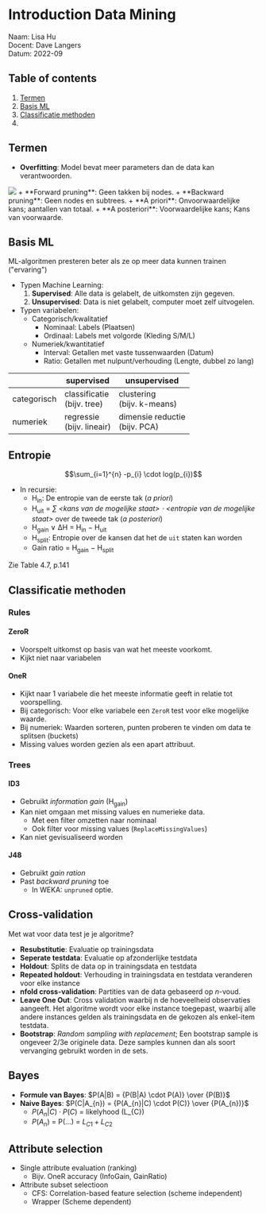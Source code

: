 # Introduction Data Mining
Naam: Lisa Hu <br>
Docent: Dave Langers <br>
Datum: 2022-09

## Table of contents
1. [Termen](#termen)
2. [Basis ML](#basis-ml)
3. [Classificatie methoden](#classificatie-methoden)
4. 

## Termen
+ **Overfitting**: Model bevat meer parameters dan de data kan verantwoorden.
<img src="https://miro.medium.com/max/640/1*dl4EiM_Io0_5jYtxRfTGhQ.png">
+ **Forward pruning**: Geen takken bij nodes.
+ **Backward pruning**: Geen nodes en subtrees.
+ **A priori**: Onvoorwaardelijke kans; aantallen van totaal.
+ **A posteriori**: Voorwaardelijke kans; Kans van voorwaarde.

## Basis ML
ML-algoritmen presteren beter als ze op meer data kunnen trainen ("ervaring")

+ Typen Machine Learning:
  1. **Supervised**: Alle data is gelabelt, de uitkomsten zijn gegeven.
  2. **Unsupervised**: Data is niet gelabelt, computer moet zelf uitvogelen.
+ Typen variabelen:
  + Categorisch/kwalitatief
    + Nominaal: Labels (Plaatsen)
    + Ordinaal: Labels met volgorde (Kleding S/M/L)
  + Numeriek/kwantitatief
    + Interval: Getallen met vaste tussenwaarden (Datum)
    + Ratio: Getallen met nulpunt/verhouding (Lengte, dubbel zo lang)

|             | supervised                      | unsupervised                       |
|-------------|---------------------------------|------------------------------------|
| categorisch | classificatie <br/>(bijv. tree) | clustering <br/>(bijv. k-means)    |
| numeriek    | regressie <br/>(bijv. lineair)  | dimensie reductie <br/>(bijv. PCA) |

## Entropie
$$\sum_{i=1}^{n} -p_{i} \cdot log(p_{i})$$
+ In recursie:
  + H<sub>in</sub>: De entropie van de eerste tak (*a priori*)
  + H<sub>uit</sub> = *&sum; \<kans van de mogelijke staat> &sdot; \<entropie van de mogelijke staat>* over de tweede tak (*a posteriori*)
  + H<sub>gain</sub> &or; &Delta;H = H<sub>in</sub> &minus; H<sub>uit</sub>
  + H<sub>split</sub>: Entropie over de kansen dat het de `uit` staten kan worden
  + Gain ratio = H<sub>gain</sub> &minus; H<sub>split</sub>

Zie Table 4.7, p.141

## Classificatie methoden
### Rules
#### ZeroR
+ Voorspelt uitkomst op basis van wat het meeste voorkomt.
+ Kijkt niet naar variabelen

#### OneR
+ Kijkt naar 1 variabele die het meeste informatie geeft in relatie tot voorspelling.
+ Bij categorisch: Voor elke variabele een `ZeroR` test voor elke mogelijke waarde.
+ Bij numeriek: Waarden sorteren, punten proberen te vinden om data te splitsen (buckets)
+ Missing values worden gezien als een apart attribuut.

### Trees
#### ID3
+ Gebruikt *information gain* (H<sub>gain</sub>)
+ Kan niet omgaan met missing values en numerieke data.
  + Met een filter omzetten naar nominaal
  + Ook filter voor missing values (`ReplaceMissingValues`)
+ Kan niet gevisualiseerd worden

#### J48
+ Gebruikt *gain ration*
+ Past *backward pruning* toe
  + In WEKA: `unpruned` optie.

## Cross-validation
Met wat voor data test je je algoritme?
+ **Resubstitutie**: Evaluatie op trainingsdata
+ **Seperate testdata**: Evaluatie op afzonderlijke testdata
+ **Holdout**: Splits de data op in trainingsdata en testdata
+ **Repeated holdout**: Verhouding in trainingsdata en testdata veranderen voor elke instance
+ **nfold cross-validation**: Partities van de data gebaseerd op *n*-voud.
+ **Leave One Out**: Cross validation waarbij n de hoeveelheid observaties aangeeft. Het algoritme wordt voor elke instance toegepast, waarbij alle andere instances gelden als trainingsdata en de gekozen als enkel-item testdata.
+ **Bootstrap**: *Random sampling with replacement*; Een bootstrap sample is ongeveer 2/3e originele data. Deze samples kunnen dan als soort vervanging gebruikt worden in de sets.

## Bayes
+ **Formule van Bayes**: $P(A|B) = {P(B|A) \cdot P(A)} \over {P(B)}$
+ **Naive Bayes**: $P(C|A_{n}) = {P(A_{n}|C) \cdot P(C)} \over {P(A_{n})}$
  + $P(A_{n}|C) \cdot P(C)$ = likelyhood (L_{C})
  + $P(A_{n})$ = P(...) = $L_{C1} + L_{C2}$

## Attribute selection
+ Single attribute evaluation (ranking)
  + Bijv. OneR accuracy (InfoGain, GainRatio)
+ Attribute subset selectioon
  + CFS: Correlation-based feature selection (scheme independent)
  + Wrapper (Scheme dependent)
